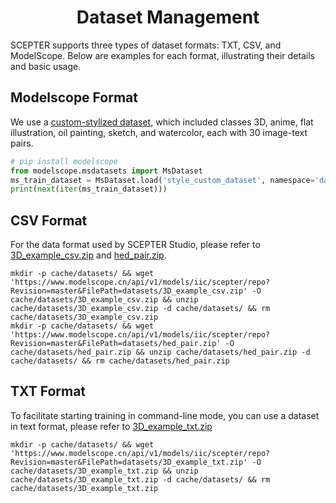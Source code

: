 <h1 align="center">Dataset Management</h1>

SCEPTER supports three types of dataset formats: TXT, CSV, and ModelScope.
Below are examples for each format, illustrating their details and basic usage.

## Modelscope Format

We use a [custom-stylized dataset](https://modelscope.cn/datasets/iic/style_custom_dataset/summary), which included classes 3D, anime, flat illustration, oil painting, sketch, and watercolor, each with 30 image-text pairs.

```python
# pip install modelscope
from modelscope.msdatasets import MsDataset
ms_train_dataset = MsDataset.load('style_custom_dataset', namespace='damo', subset_name='3D', split='train_short')
print(next(iter(ms_train_dataset)))
```

## CSV Format

For the data format used by SCEPTER Studio, please refer to [3D_example_csv.zip](https://www.modelscope.cn/api/v1/models/iic/scepter/repo?Revision=master&FilePath=datasets/3D_example_csv.zip) and [hed_pair.zip](https://www.modelscope.cn/api/v1/models/iic/scepter/repo?Revision=master&FilePath=datasets%2Fhed_pair.zip).
```shell
mkdir -p cache/datasets/ && wget 'https://www.modelscope.cn/api/v1/models/iic/scepter/repo?Revision=master&FilePath=datasets/3D_example_csv.zip' -O cache/datasets/3D_example_csv.zip && unzip cache/datasets/3D_example_csv.zip -d cache/datasets/ && rm cache/datasets/3D_example_csv.zip
mkdir -p cache/datasets/ && wget 'https://www.modelscope.cn/api/v1/models/iic/scepter/repo?Revision=master&FilePath=datasets/hed_pair.zip' -O cache/datasets/hed_pair.zip && unzip cache/datasets/hed_pair.zip -d cache/datasets/ && rm cache/datasets/hed_pair.zip
```

## TXT Format

To facilitate starting training in command-line mode, you can use a dataset in text format, please refer to [3D_example_txt.zip](https://www.modelscope.cn/api/v1/models/iic/scepter/repo?Revision=master&FilePath=datasets/3D_example_txt.zip)

```shell
mkdir -p cache/datasets/ && wget 'https://www.modelscope.cn/api/v1/models/iic/scepter/repo?Revision=master&FilePath=datasets/3D_example_txt.zip' -O cache/datasets/3D_example_txt.zip && unzip cache/datasets/3D_example_txt.zip -d cache/datasets/ && rm cache/datasets/3D_example_txt.zip
```
